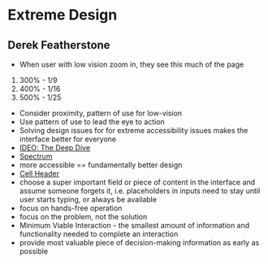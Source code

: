 # Extreme Design
## Derek Featherstone

* When user with low vision zoom in, they see this much of the page
1. 300% - 1/9
2. 400% - 1/16
3. 500% - 1/25

* Consider proximity, pattern of use for low-vision
* Use pattern of use to lead the eye to action
* Solving design issues for for extreme accessibility issues makes the interface better for everyone
* [IDEO: The Deep Dive](http://youtube.com/watch?v=M66ZU2PCIcM)
* [Spectrum](http://sateach.es/spectrum)
* more accessible == fundamentally better design
* [Cell Header](http://examples.simplyaccessible.com/cell-headers)
* choose a super important field or piece of content in the interface and assume someone forgets it, i.e. placeholders in inputs need to stay until user starts typing, or always be available
* focus on hands-free operation
* focus on the problem, not the solution
* Minimum Viable Interaction - the smallest amount of information and functionality needed to complete an interaction
* provide most valuable piece of decision-making information as early as possible